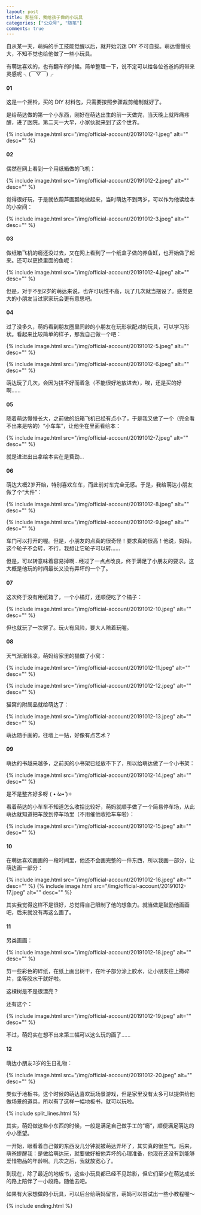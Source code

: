 ```yaml
---
layout: post
title: 那些年，我给孩子做的小玩具
categories: ["公众号", "随笔"]
comments: true
---
```


自从某一天，萌妈的手工技能觉醒以后，就开始沉迷 DIY 不可自拔。萌达慢慢长大，不知不觉也给他做了一些小玩具。

有萌达喜欢的，也有翻车的时候。简单整理一下，说不定可以给各位爸爸妈妈带来灵感呢 ╮(￣▽￣)╭

<!--more-->

#### 01

这是一个摇铃，买的 DIY 材料包，只需要按照步骤裁剪缝制就好了。

是给萌达做的第一个小东西，刚好在萌达出生的前一天做完，当天晚上就阵痛疼醒，进了医院。第二天一大早，小家伙就来到了这个世界。

{% include image.html src="/img/official-account/20191012-1.jpeg" alt="" desc="" %}

#### 02

偶然在网上看到一个用纸箱做的飞机：

{% include image.html src="/img/official-account/20191012-2.jpeg" alt="" desc="" %}

觉得很好玩，于是就依葫芦画瓢地做起来，当时萌达不到两岁，可以作为他读绘本的小空间：

{% include image.html src="/img/official-account/20191012-3.jpeg" alt="" desc="" %}

#### 03

做纸箱飞机的瘾还没过去，又在网上看到了一个纸盒子做的养鱼缸，也开始做了起来。还可以更换里面的鱼呢：

{% include image.html src="/img/official-account/20191012-4.jpeg" alt="" desc="" %}

但是，对于不到2岁的萌达来说，也许可玩性不高，玩了几次就当摆设了。感觉更大的小朋友当过家家玩会更有意思吧。

#### 04

过了没多久，萌妈看到朋友圈里同龄的小朋友在玩形状配对的玩具，可以学习形状。看起来比较简单的样子，那我自己做一个吧：

{% include image.html src="/img/official-account/20191012-5.jpeg" alt="" desc="" %}

{% include image.html src="/img/official-account/20191012-6.jpeg" alt="" desc="" %}

萌达玩了几次，会因为拼不好而着急（不能很好地放进去），唉，还是买的好啊......

#### 05

随着萌达慢慢长大，之前做的纸箱飞机已经有点小了，于是我又做了一个（完全看不出来是啥的）“小车车”，让他坐在里面看绘本：

{% include image.html src="/img/official-account/20191012-7.jpeg" alt="" desc="" %}

就是进进出出拿绘本实在是费劲...

#### 06

萌达大概2岁开始，特别喜欢车车，而此前对车完全无感。于是，我给萌达小朋友做了个“大件”：

{% include image.html src="/img/official-account/20191012-8.jpeg" alt="" desc="" %}

{% include image.html src="/img/official-account/20191012-9.jpeg" alt="" desc="" %}

车门可以打开的喔。但是，小朋友的点真的很奇怪！要求真的很高！他说，妈妈，这个轮子不会转，不行，我想让它轮子可以转......

但是，可以转意味着容易掉啊...经过了一点点改良，终于满足了小朋友的要求。这大概是他玩的时间最长又没有弄坏的一个了。

#### 07

这次终于没有用纸箱了，一个小橘灯，还顺便吃了个橘子：

{% include image.html src="/img/official-account/20191012-10.jpeg" alt="" desc="" %}

但也就玩了一次罢了。玩火有风险，要大人陪着玩喔。

#### 08

天气渐渐转凉，萌妈给家里的猫做了小窝：

{% include image.html src="/img/official-account/20191012-11.jpeg" alt="" desc="" %}

{% include image.html src="/img/official-account/20191012-12.jpeg" alt="" desc="" %}

猫窝的附属品就给萌达了：

{% include image.html src="/img/official-account/20191012-13.jpeg" alt="" desc="" %}

萌达随手画的，往墙上一贴，好像有点艺术？

#### 09

萌达的书越来越多，之前买的小书架已经放不下了，所以给萌达做了一个小书架：

{% include image.html src="/img/official-account/20191012-14.jpeg" alt="" desc="" %}

是不是整齐好多呀 ( • ̀ω•́ )✧

看着萌达的小车车不知道怎么收拾比较好，萌妈就顺手做了一个简易停车场，从此萌达就知道把车放到停车场里（不用催他收拾车车啦）：

{% include image.html src="/img/official-account/20191012-15.jpeg" alt="" desc="" %}

#### 10

在萌达喜欢画画的一段时间里，他还不会画完整的一件东西，所以我画一部分，让萌达画一部分：

{% include image.html src="/img/official-account/20191012-16.jpeg" alt="" desc="" %}
{% include image.html src="/img/official-account/20191012-17.jpeg" alt="" desc="" %}

其实我觉得这样不是很好，总觉得自己限制了他的想象力。就当做是鼓励他画画吧，后来就没有再这么画了。

#### 11

另类画画：

{% include image.html src="/img/official-account/20191012-18.jpeg" alt="" desc="" %}

剪一些彩色的碎纸，在纸上画出树干，在叶子部分涂上胶水，让小朋友往上撒碎片，坐等胶水干就好啦。

这棵树是不是很漂亮？

还有这个：

{% include image.html src="/img/official-account/20191012-19.jpeg" alt="" desc="" %}

不过，萌妈实在想不出来第三幅可以这么玩的画了......

#### 12

萌达小朋友3岁的生日礼物：

{% include image.html src="/img/official-account/20191012-20.jpeg" alt="" desc="" %}

类似于地板书。这个时候的萌达喜欢玩场景游戏，但是家里没有太多可以提供给他做场景的道具，所以有了这样一幅地板书，就可以玩啦。

{% include split_lines.html %}

其实，萌妈做这些小东西的时候，一般是满足自己做手工的“瘾”，顺便满足萌达的小小愿望。

一开始，眼看着自己做的东西没几分钟就被萌达弄坏了，其实真的很生气。后来，萌爸提醒我：是做给萌达玩，就要做好被他弄坏的心理准备，他现在还没有到能够爱惜物品的年龄啊。几次之后，我就放宽心了。

到现在，除了最近的地板书，这些小玩具都已经不见踪影，但它们至少在萌达成长的路上陪伴了一小段路。随他去吧。

如果有大家想做的小玩具，可以后台给萌妈留言，萌妈可以尝试出一些小教程喔～

{% include ending.html %}
